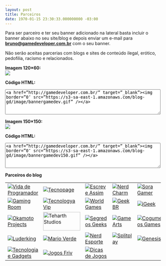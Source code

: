 ```yaml
---
layout: post
title: Parceiros
date: 1970-01-15 23:30:33.000000000 -03:00
---
```


Para ser parceiro e ter seu banner adicionado na lateral basta incluir o banner abaixo no seu site/blog e depois enviar um e-mail para **bruno@gamedeveloper.com.br** com o seu banner.

Não serão aceitas parcerias com blogs e sites de conteúdo ilegal, erótico, pedofilia, racismo e relacionados.

**Imagem 120×60:**  
[![](https://s3-sa-east-1.amazonaws.com/blog-gd/image/bannergamedev.gif)](http://gamedeveloper.com.br/)

**Código HTML:**  
<textarea cols="60" rows="5"><a href=”http://gamedeveloper.com.br/” target=”_blank”><img border=”0″ src=”https://s3-sa-east-1.amazonaws.com/blog-gd/image/bannergamedev.gif” /></a></textarea>

**Imagem 150×150:**  
[![](https://s3-sa-east-1.amazonaws.com/blog-gd/image/bannergamedev150.gif)](http://gamedeveloper.com.br/)

**Código HTML:**  
<textarea cols="60" rows="5"><a href=”http://gamedeveloper.com.br/” target=”_blank”><img border=”0″ src=”https://s3-sa-east-1.amazonaws.com/blog-gd/image/bannergamedev150.gif” /></a></textarea>

**Parceiros do blog**

<table>
<tr>
<td><a href="http://vidadeprogramador.com.br/" target="_blank"><img border="0" src="../content/images/2016/03/vdp_banner120x60.png" alt="Vida de Programador"></a></td><td><a href="http://www.tp.blog.br/" target="_blank"><img border="0" src="../content/images/2016/03/tecnopage.png" alt="Tecnopage"></a></td><td><a href="http://escreveassim.com.br/" target="_blank"><img border="0" src="../content/images/2016/03/escreveassim.png" alt="Escreve Assim"></a></td><td><a href="http://nerdcharm.blogspot.com.br/" target="_blank"><img border="0" src="../content/images/2016/03/nerdcharm.png"  alt="Nerd Charm"/></a></td><td><a href="http://soragamer.com/" target="_blank"><img border="0" src="../content/images/2016/03/sora120x60.png"  alt="Sora Gamer"/></a></td>
</tr>
<tr>
<td><a href="http://www.gamingroom.net/" target="_blank"><img border="0" src="../content/images/2016/03/GamingRoom_120x60.gif"  alt="Gaming Room"/></a></td><td><a href="http://tecnologyavip.blogspot.com" target="_blank"><img border="0" src="../content/images/2016/03/tecnologyavip_120x60.png" alt="Tecnologya Vip"></a></td><td><a href="http://4worldgames.blogspot.com.br/" target="_blank"><img border="0" src="../content/images/2016/03/wolrdgamespeonto.gif" alt="World Games"></a></td><td><a href="http://www.geekbr.com/" target="_blank"><img border="0" src="../content/images/2016/03/geekbr.png" alt="GeekBR"></a></td><td><a href="http://www.igeek.net.br" target="_blank"><img border="0" src="../content/images/2016/03/igeek.jpg" alt="iGeek"></a></td>
</tr>
<tr>
<td><a href="http://okamotoprojects.wix.com/site" target="_blank"><img border="0" src="../content/images/2016/03/okamoto.png" alt="Okamoto Projects"></a></td><td><a href="http://teharthstudios.wix.com/home" target="_blank"><img border="0" src="../content/images/2016/03/teharth.png" alt="Teharth Studios" width="120" height="60"></a></td><td><a href="http://www.segredosgeek.com/" target="_blank"><img border="0" src="../content/images/2016/03/banner-segredosgeek.png" alt="Segredos Geeks"></a></td><td><a href="http://gameartsnoticias.blogspot.com.br/" target="_blank"><img border="0" src="../content/images/2016/03/gamearts.jpg" alt="Game Arts"></a></td><td><a href="http://cogumelgos.blogspot.com.br/" target="_blank"><img border="0" src="../content/images/2016/03/cogumelgos120X60.png" alt="Cogumelos Games"></a></td>
</tr>
<tr>
<td><a href="http://luderking5.blogspot.com.br/" target="_blank"><img border="0" src="../content/images/2016/03/luderkingnovo.jpg" alt="Luderking"></a></td><td><a href="http://marioverdegames.blogspot.com.br/" target="_blank"><img border="0" src="../content/images/2016/03/marioverde.jpg" alt="Mario Verde"></a></td><td><a href="http://nerdesporte.blogspot.com.br/" target="_blank"><img border="0" src="../content/images/2016/03/nerdesporte.jpg" alt="Nerd Esporte"></a></td><td><a href="http://www.splitplay.com/" target="_blank"><img border="0" src="../content/images/2016/03/Bannersplitplay.png" alt="Splitplay"></a></td><td><a href="http://genesispowered.com/" target="_blank"><img border="0" src="../content/images/2016/03/Genesis_GameDeveloper.png" alt="Genesis"></a></td>
</tr>
<tr>
<td><a href="http://www.tecnologiaegadgets.com/" target="_blank"><img border="0" src="../content/images/2016/03/TeG-120x60.png" alt="Tecnologia e Gadgets"></a></td><td><a href="http://novojogosfriv.com/" target="_blank"><img border="0" src="../content/images/2016/03/jogosfriv.png" alt="Jogos Friv" title="Jogos Friv"></a></td><td><a href="http://jogosonlinevp.blogspot.com.br/" target="_blank"><img border="0" src="../content/images/2016/03/jogosonlinevp.jpg" alt="Dicas de Jogos"></a></td><td>&nbsp;</td><td>&nbsp;</td>
</tr>
</table>
